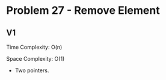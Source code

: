 # Problem 27 - Remove Element

## V1

Time Complexity: O(n)

Space Complexity: O(1)

- Two pointers.
